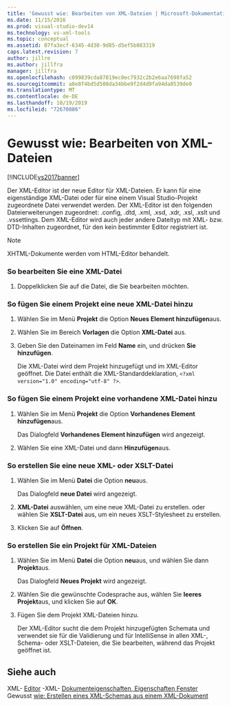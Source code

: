 ```yaml
---
title: 'Gewusst wie: Bearbeiten von XML-Dateien | Microsoft-Dokumentation'
ms.date: 11/15/2016
ms.prod: visual-studio-dev14
ms.technology: vs-xml-tools
ms.topic: conceptual
ms.assetid: 07fa3ecf-6345-4d30-9d85-d5ef5b083319
caps.latest.revision: 7
author: jillre
ms.author: jillfra
manager: jillfra
ms.openlocfilehash: c099839cda87819ec0ec7932c2b2e6aa7698fa52
ms.sourcegitcommit: a8e8f4bd5d508da34bbe9f2d4d9fa94da0539de0
ms.translationtype: MT
ms.contentlocale: de-DE
ms.lasthandoff: 10/19/2019
ms.locfileid: "72670886"
---
```

# <a name="how-to-edit-xml-files"></a>Gewusst wie: Bearbeiten von XML-Dateien
[!INCLUDE[vs2017banner](../includes/vs2017banner.md)]

Der XML-Editor ist der neue Editor für XML-Dateien. Er kann für eine eigenständige XML-Datei oder für eine einem Visual Studio-Projekt zugeordnete Datei verwendet werden. Der XML-Editor ist den folgenden Dateierweiterungen zugeordnet: .config, .dtd, .xml, .xsd, .xdr, .xsl, .xslt und .vssettings. Dem XML-Editor wird auch jeder andere Dateityp mit XML- bzw. DTD-Inhalten zugeordnet, für den kein bestimmter Editor registriert ist.

> [!NOTE]
> XHTML-Dokumente werden vom HTML-Editor behandelt.

### <a name="to-edit-an-xml-file"></a>So bearbeiten Sie eine XML-Datei

1. Doppelklicken Sie auf die Datei, die Sie bearbeiten möchten.

### <a name="to-add-a-new-xml-file-to-a-project"></a>So fügen Sie einem Projekt eine neue XML-Datei hinzu

1. Wählen Sie im Menü **Projekt** die Option **Neues Element hinzufügen**aus.

2. Wählen Sie im Bereich **Vorlagen** die Option **XML-Datei** aus.

3. Geben Sie den Dateinamen im Feld **Name** ein, und drücken **Sie hinzufügen**.

     Die XML-Datei wird dem Projekt hinzugefügt und im XML-Editor geöffnet. Die Datei enthält die XML-Standarddeklaration, `<?xml version="1.0" encoding="utf-8" ?>`.

### <a name="to-add-an-existing-xml-file-to-a-project"></a>So fügen Sie einem Projekt eine vorhandene XML-Datei hinzu

1. Wählen Sie im Menü **Projekt** die Option **Vorhandenes Element hinzufügen**aus.

     Das Dialogfeld **Vorhandenes Element hinzufügen** wird angezeigt.

2. Wählen Sie eine XML-Datei und dann **Hinzufügen**aus.

### <a name="to-create-a-new-xml-or-xslt-file"></a>So erstellen Sie eine neue XML- oder XSLT-Datei

1. Wählen Sie im Menü **Datei** die Option **neu**aus.

     Das Dialogfeld **neue Datei** wird angezeigt.

2. **XML-Datei** auswählen, um eine neue XML-Datei zu erstellen. oder wählen Sie **XSLT-Datei** aus, um ein neues XSLT-Stylesheet zu erstellen.

3. Klicken Sie auf **Öffnen**.

### <a name="to-create-a-project-for-xml-files"></a>So erstellen Sie ein Projekt für XML-Dateien

1. Wählen Sie im Menü **Datei** die Option **neu**aus, und wählen Sie dann **Projekt**aus.

     Das Dialogfeld **Neues Projekt** wird angezeigt.

2. Wählen Sie die gewünschte Codesprache aus, wählen Sie **leeres Projekt**aus, und klicken Sie auf **OK**.

3. Fügen Sie dem Projekt XML-Dateien hinzu.

     Der XML-Editor sucht die dem Projekt hinzugefügten Schemata und verwendet sie für die Validierung und für IntelliSense in allen XML-, Schema- oder XSLT-Dateien, die Sie bearbeiten, während das Projekt geöffnet ist.

## <a name="see-also"></a>Siehe auch
 XML- [Editor](../xml-tools/xml-editor.md) -XML- [Dokumenteigenschaften, Eigenschaften Fenster](../xml-tools/xml-document-properties-properties-window.md) Gewusst [wie: Erstellen eines XML-Schemas aus einem XML-Dokument](../xml-tools/how-to-create-an-xml-schema-from-an-xml-document.md)
